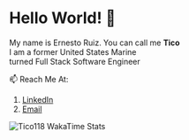 # Hello World! 👋

My name is Ernesto Ruiz. You can call me **Tico** \
I am a former United States Marine \
turned Full Stack Software Engineer


📫 Reach Me At: 
   1. [LinkedIn](https://www.linkedin.com/in/ernesto-javier-ruiz/)
   2. [Email](mailto:ernesto.j.ruiz22@gmail.com)



<img
  src="https://github.com/tico118/tico118/blob/main/images/stat.svg"
  alt="Tico118 WakaTime Stats"
/>
